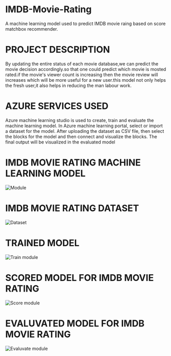 # IMDB-Movie-Rating
A machine learning model used to predict IMDB movie raing based on score matchbox recommender.
# PROJECT DESCRIPTION
By updating the entire status of each movie database,we can predict the movie decision accordingly.so that one could predict which movie is mosted rated.if the movie's viewer count is increasing then the movie review will increases which will be more useful for a new user.this model not only helps the fresh user,it also helps in reducing the man labour work.
# AZURE SERVICES USED
Azure machine learning studio is used to create, train and evaluate the machine learning model. In Azure machine learning portal, select or import a dataset for the model. After uploading the dataset as CSV file, then select the blocks for the model and then connect and visualize the blocks. The final output will be visualized in the evaluated model
# IMDB MOVIE RATING MACHINE LEARNING MODEL
![Module](https://user-images.githubusercontent.com/90832522/152369306-b1a6ce47-cac0-478e-8873-887a2bf82fe2.PNG)
# IMDB MOVIE RATING DATASET
![Dataset](https://user-images.githubusercontent.com/90832522/152369897-9f90547d-fa7b-49ad-8643-0fa0dd941cf8.PNG)
# TRAINED MODEL
![Train module](https://user-images.githubusercontent.com/90832522/152370018-7452d1da-3e26-4e0a-8164-4a396e6e230b.PNG)
# SCORED MODEL FOR IMDB MOVIE RATING
![Score module](https://user-images.githubusercontent.com/90832522/152370122-09d9fa46-28b4-432b-8d76-4e266355fa01.PNG)
# EVALUVATED MODEL FOR IMDB MOVIE RATING
![Evaluvate module](https://user-images.githubusercontent.com/90832522/152370274-faaa27d3-d2c0-4c35-b605-7644e236453c.PNG)
